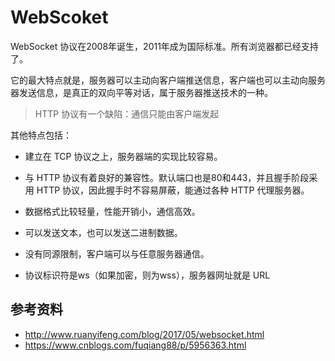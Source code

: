 # WebScoket
WebSocket 协议在2008年诞生，2011年成为国际标准。所有浏览器都已经支持了。

它的最大特点就是，服务器可以主动向客户端推送信息，客户端也可以主动向服务器发送信息，是真正的双向平等对话，属于服务器推送技术的一种。
> HTTP 协议有一个缺陷：通信只能由客户端发起

其他特点包括：

- 建立在 TCP 协议之上，服务器端的实现比较容易。

- 与 HTTP 协议有着良好的兼容性。默认端口也是80和443，并且握手阶段采用 HTTP 协议，因此握手时不容易屏蔽，能通过各种 HTTP 代理服务器。

- 数据格式比较轻量，性能开销小，通信高效。

- 可以发送文本，也可以发送二进制数据。

- 没有同源限制，客户端可以与任意服务器通信。

- 协议标识符是ws（如果加密，则为wss），服务器网址就是 URL
## 参考资料
* http://www.ruanyifeng.com/blog/2017/05/websocket.html
* https://www.cnblogs.com/fuqiang88/p/5956363.html